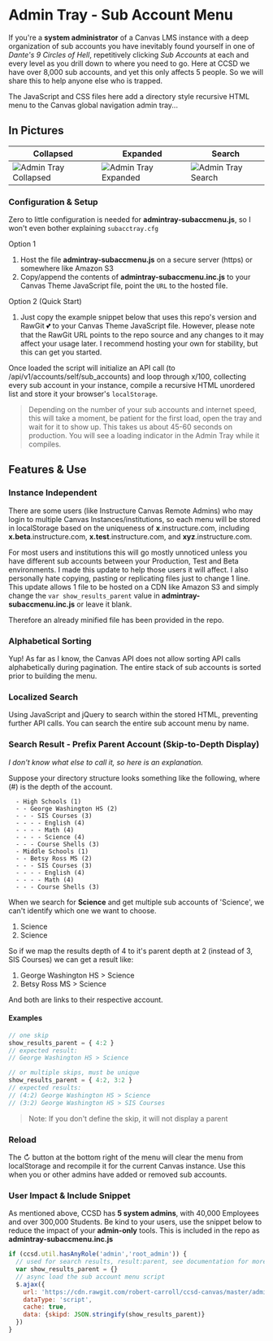 # Admin Tray - Sub Account Menu

If you're a **system administrator** of a Canvas LMS instance with a deep organization of sub accounts you have inevitably found yourself in one of *Dante's 9 Circles of Hell*, repetitively clicking *Sub Accounts* at each and every level as you drill down to where you need to go. Here at CCSD we have over 8,000 sub accounts, and yet this only affects 5 people. So we will share this to help anyone else who is trapped.

The JavaScript and CSS files here add a directory style recursive HTML menu to the Canvas global navigation admin tray...


## In Pictures


Collapsed | Expanded | Search
------------ | ------------- | -------------
![Admin Tray Collapsed](https://s3-us-west-2.amazonaws.com/ccsd-canvas/git-docs/admintray-collapsed.png) | ![Admin Tray Expanded](https://s3-us-west-2.amazonaws.com/ccsd-canvas/git-docs/admintray-expanded.png) | ![Admin Tray Search](https://s3-us-west-2.amazonaws.com/ccsd-canvas/git-docs/admintray-search.png)


### Configuration & Setup
Zero to little configuration is needed for **admintray-subaccmenu.js**, so I won't even bother explaining `subacctray.cfg`

Option 1
1. Host the file **admintray-subaccmenu.js** on a secure server (https) or somewhere like Amazon S3
2. Copy/append the contents of **admintray-subaccmenu.inc.js** to your Canvas Theme JavaScript file, point the `URL` to the hosted file.

Option 2 (Quick Start)
1. Just copy the example snippet below that uses this repo's version and RawGit 💕 to your Canvas Theme JavaScript file. However, please note that the RawGit URL points to the repo source and any changes to it may affect your usage later. I recommend hosting your own for stability, but this can get you started.

Once loaded the script will initialize an API call (to /api/v1/accounts/self/sub_accounts) and loop through x/100, collecting every sub account in your instance, compile a recursive HTML unordered list and store it your browser's `localStorage`.

> Depending on the number of your sub accounts and internet speed, this will take a moment, be patient for the first load, open the tray and wait for it to show up. This takes us about 45-60 seconds on production. You will see a loading indicator in the Admin Tray while it compiles.


## Features & Use


### Instance Independent

There are some users (like Instructure Canvas Remote Admins) who may login to multiple Canvas Instances/institutions, so each menu will be stored in localStorage based on the uniqueness of **x**.instructure.com, including **x.beta**.instructure.com, **x.test**.instructure.com, and **xyz**.instructure.com.

For most users and institutions this will go mostly unnoticed unless you have different sub accounts between your Production, Test and Beta environments. I made this update to help those users it will affect. I also personally hate copying, pasting or replicating files just to change 1 line. This update allows 1 file to be hosted on a CDN like Amazon S3 and simply change the `var show_results_parent` value in **admintray-subaccmenu.inc.js** or leave it blank.

Therefore an already minified file has been provided in the repo.


### Alphabetical Sorting

Yup! As far as I know, the Canvas API does not allow sorting API calls alphabetically during pagination. The entire stack of sub accounts is sorted prior to building the menu.

### Localized Search

Using JavaScript and jQuery to search within the stored HTML, preventing further API calls. You can search the entire sub account menu by name.


### Search Result - Prefix Parent Account (Skip-to-Depth Display)
*I don't know what else to call it, so here is an explanation.*

Suppose your directory structure looks something like the following, where (#) is the depth of the account.
    
      - High Schools (1)
      - - George Washington HS (2)
      - - - SIS Courses (3)
      - - - - English (4)
      - - - - Math (4)
      - - - - Science (4)
      - - - Course Shells (3)
      - Middle Schools (1)
      - - Betsy Ross MS (2)
      - - - SIS Courses (3)
      - - - - English (4)
      - - - - Math (4)
      - - - Course Shells (3)

When we search for **Science** and get multiple sub accounts of 'Science', we can't identify which one we want to choose.
      
1. Science
2. Science

So if we map the results depth of 4 to it's parent depth at 2 (instead of 3, SIS Courses) we can get a result like:

1. George Washington HS > Science
2. Betsy Ross MS > Science

And both are links to their respective account.

#### Examples
```javascript
// one skip
show_results_parent = { 4:2 }
// expected result:
// George Washington HS > Science

// or multiple skips, must be unique
show_results_parent = { 4:2, 3:2 }
// expected results:
// (4:2) George Washington HS > Science
// (3:2) George Washington HS > SIS Courses
```

> Note: If you don't define the skip, it will not display a parent


### Reload

The ↻ button at the bottom right of the menu will clear the menu from localStorage and recompile it for the current Canvas instance. Use this when you or other admins have added or removed sub accounts.


### User Impact & Include Snippet

As mentioned above, CCSD has **5 system admins**, with 40,000 Employees and over 300,000 Students. Be kind to your users, use the snippet below to reduce the impact of your **admin-only** tools. This is included in the repo as **admintray-subaccmenu.inc.js**

```javascript
if (ccsd.util.hasAnyRole('admin','root_admin')) {
  // used for search results, result:parent, see documentation for more details
  var show_results_parent = {}
  // async load the sub account menu script
  $.ajax({
    url: 'https://cdn.rawgit.com/robert-carroll/ccsd-canvas/master/admintray-subaccmenu/admintray-subaccmenu.min.js',
    dataType: 'script',
    cache: true,
    data: {skipd: JSON.stringify(show_results_parent)}
  })
}
```

